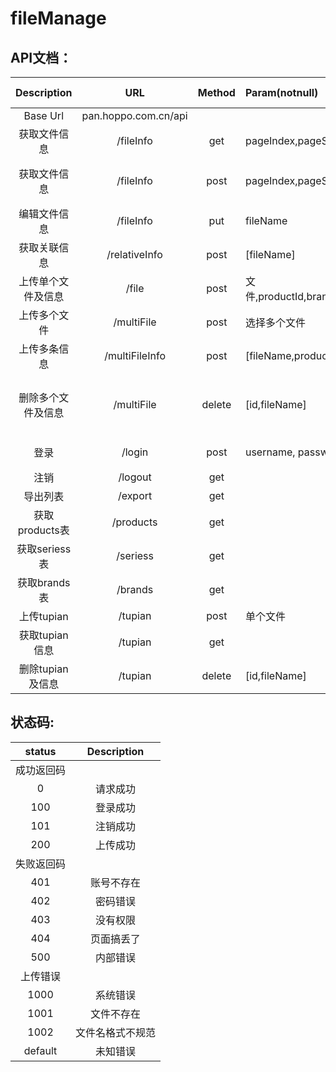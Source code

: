 # fileManage
## API文档：
| Description | URL | Method | Param(notnull) | Param(nullable) |Content-Type| Tips |
:------: | :-------:|:------:|:----------------|:----------------|:----------:|:----:|
| Base Url | pan.hoppo.com.cn/api |
| 获取文件信息 | /fileInfo | get | pageIndex,pageSize |  |  |  |
| 获取文件信息 | /fileInfo | post | pageIndex,pageSize | keyword,brand,series,fileType | json | 参数用于过滤(忽略null) |
| 编辑文件信息 | /fileInfo | put | fileName | brand, series, name | json | 参数更新(or) |
| 获取关联信息 | /relativeInfo | post | [fileName] |  | formData | 数组可以为单个 |
| 上传单个文件及信息 | /file | post | 文件,productId,brand,name,series |  | formData | 参数可为“”|
| 上传多个文件 | /multiFile | post | 选择多个文件 | | formData | 用ctrl或shift |
| 上传多条信息 | /multiFileInfo | post | [fileName,productId,brand,name] |  | json | 和/multiFile配合使用 |
| 删除多个文件及信息 | /multiFile | delete | [id,fileName] |  | json | id用于删库，fileName用于删文件 |
| 登录 | /login | post | username, password | rememberMe | formData | 是否设置cookies |
| 注销 | /logout | get |  | | | | method随意 |
| 导出列表 | /export | get |  |  |  |  |
| 获取products表 | /products | get |  | keyword, brandId, seriesId | | 未用 |
| 获取seriess表 | /seriess | get |  | keyword, brandId |  | 未用 |
| 获取brands表 | /brands | get |  | keyword |  | 未用 |
| 上传tupian | /tupian | post | 单个文件 |  | formData |  |
| 获取tupian信息 | /tupian | get |  |  |  |  |
| 删除tupian及信息 | /tupian | delete | [id,fileName] |  | json |  |

## 状态码:
| status | Description |
|:------:|:-----------:|
| 成功返回码 |
| 0 | 请求成功 |
| 100 | 登录成功 |
| 101 | 注销成功 |
| 200 | 上传成功 |
| 失败返回码 |
| 401 | 账号不存在 |
| 402 | 密码错误 |
| 403 | 没有权限 |
| 404 | 页面搞丢了 |
| 500 | 内部错误 |
| 上传错误 |
| 1000 | 系统错误 |
| 1001 | 文件不存在 |
| 1002 | 文件名格式不规范 |
| default | 未知错误 |
